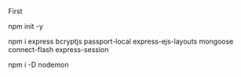 First

npm init -y

npm i express bcryptjs passport-local express-ejs-layouts mongoose connect-flash express-session

npm i -D nodemon

